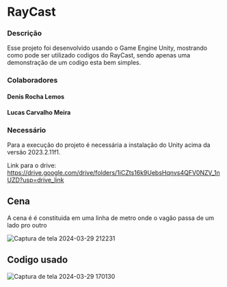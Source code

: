 # RayCast

### Descrição 
Esse projeto foi desenvolvido usando o Game Engine Unity, mostrando como pode ser utilizado codigos do RayCast, sendo apenas uma demonstração de um codigo esta bem simples. 

### Colaboradores

#### Denis Rocha Lemos
#### Lucas Carvalho Meira

### Necessário 
Para a execução do projeto é necessária a instalação do Unity acima da versão 2023.2.11f1.

Link para o drive: https://drive.google.com/drive/folders/1iCZts16k9UebsHqnvs4QFV0NZV_1nUZD?usp=drive_link


## Cena 

A cena é é constituida em uma linha de metro onde o vagão passa de um lado pro outro 

![Captura de tela 2024-03-29 212231](https://github.com/Meira-Lucas/RayCast/assets/128614213/5026e088-c1b9-4d47-8180-002bad3047e8)

## Codigo usado 
![Captura de tela 2024-03-29 170130](https://github.com/Meira-Lucas/RayCast/assets/128614213/06c02bf3-2ea3-4e56-b4f3-5b61580f8e8d)
